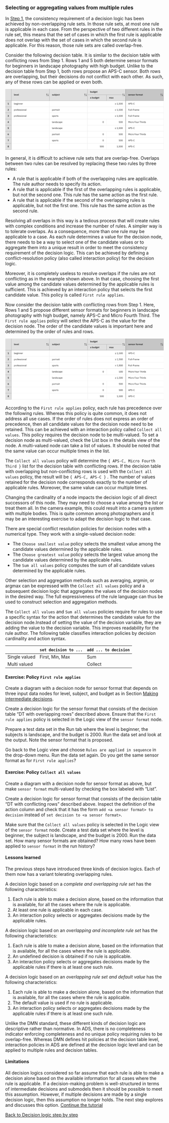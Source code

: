 ### Selecting or aggregating values from multiple rules

In [Step 1](../step1/description.md), the consistency requirement of a decision logic has been achieved by non-overlapping rule sets. In those rule sets, at most one rule is applicable in each case. From the perspective of two different rules in the rule set, this means that the set of cases in which the first rule is applicable does not overlap with the set of cases in which the second rule is applicable. For this reason, those rule sets are called overlap-free.

Consider the following decision table. It is similar to the decision table with conflicting rows from Step 1. Rows 1 and 5 both determine sensor formats for beginners in landscape photography with high budget. Unlike to the decision table from Step 1, both rows propose an APS-C sensor. Both rows are overlapping, but their decisions do not conflict with each other. As such, any of these rows can be applied or even both.

![DT with overlapping rows](resources/DT-with-overlapping-rows.png)

In general, it is difficult to achieve rule sets that are overlap-free. Overlaps between two rules can be resolved by replacing these two rules by three rules: 

- A rule that is applicable if both of the overlapping rules are applicable. The rule author needs to specify its action.
- A rule that is applicable if the first of the overlapping rules is applicable, but not the second one. This rule has the same action as the first rule.
- A rule that is applicable if the second of the overlapping rules is applicable, but not the first one. This rule has the same action as the second rule.

Resolving all overlaps in this way is a tedious process that will create rules with complex conditions and increase the number of rules. A simpler way is to tolerate overlaps. As a consequence, more than one rule may be applicable to a case. As each rule determines a value for the decision node, there needs to be a way to select one of the candidate values or to aggregate them into a unique result in order to meet the consistency requirement of the decision logic. This can be achieved by defining a conflict-resolution policy (also called interaction policy) for the decision logic.

Moreover, it is completely useless to resolve overlaps if the rules are not conflicting as in the example shown above. In that case, choosing the first value among the candidate values determined by the applicable rules is sufficient. This is achieved by an interaction policy that selects the first candidate value. This policy is called `First rule applies`.

Now consider the decision table with conflicting rows from Step 1. Here, Rows 1 and 5 propose different sensor formats for beginners in landscape photography with high budget, namely APS-C and Micro Fourth Third. The `First rule applies` policy will select the APS-C as the value for the decision node. The order of the candidate values is important here and determined by the order of rules and rows.

![DT with conflicting rows](../step1/resources/DT-with-conflicting-rows.png)

According to the `First rule applies` policy, each rule has precedence over the following rules. Whereas this policy is quite common, it does not address all use cases. If the order of rules does not express an order of precedence, then all candidate values for the decision node need to be retained. This can be achieved with an interaction policy called `Collect all values`. This policy requires the decision node to be multi-valued. To set a decision node as multi-valued, check the List box in the details view of the node. A multi-valued node can take a list of values. It should be noted that the same value can occur multiple times in the list.

The `Collect all values` policy will determine the `{ APS-C, Micro Fourth Third }` list for the decision table with conflicting rows. If the decision table with overlapping but non-conflicting rows is used with the `Collect all values` policy, the result will be `{ APS-C, APS-C }` . The number of values retained for the decision node corresponds exactly to the number of applicable rules. Moreover, the same value can occur multiple times.

Changing the cardinality of a node impacts the decision logic of all direct successors of this node. They may need to choose a value among the list or treat them all. In the camera example, this could result into a camera system with multiple bodies. This is quite common among photographers and it may be an interesting exercise to adapt the decision logic to that case. 
 
There are special conflict resolution policies for decision nodes with a numerical type. They work with a single-valued decision node:
- The `Choose smallest value` policy selects the smallest value among the candidate values determined by the applicable rules.
- The `Choose greatest value` policy selects the largest value among the candidate values determined by the applicable rules.
- The `Sum all values` policy computes the sum of all candidate values determined by the applicable rules.

Other selection and aggregation methods such as averaging, argmin, or argmax can be expressed with the `Collect all values` policy and a subsequent decision logic that aggregates the values of the decision nodes in the desired way. The full expressiveness of the rule language can thus be used to construct selection and aggregation methods.

The `Collect all values` and `Sum all values` policies require for rules to use a specific syntax for the action that determines the candidate value for the decision node.Instead of setting the value of the decision variable, they are adding the value to the decision variable. This improves readability for the rule author. The following table classifies interaction policies by decision cardinality and action syntax.

|               | `set decision to ...` | `add ... to decision` |
| ------------- | --------------- | ------- |
| Single valued | First, Min, Max | Sum     |
| Multi valued  |                 | Collect |

#### Exercise: Policy `First rule applies`

Create a diagram with a decision node for sensor format that depends on three input data nodes for level, subject, and budget as in Section [Making intermediate decisions](../../DecisionModeling/step4/description.md). 

Create a decision logic for the sensor format that consists of the decision table “DT with overlapping rows” described above. Ensure that the `First rule applies` policy is selected in the Logic view of the `sensor format` node.

Prepare a test data set in the Run tab where the level is beginner, the subjects is landscape, and the budget is 2000. Run the data set and look at the output. Note the sensor format that is proposed.

Go back to the Logic view and choose `Rules are applied in sequence` in the drop-down menu. Run the data set again. Do you get the same sensor format as for `First rule applies`?

#### Exercise: Policy `Collect all values`

Create a diagram with a decision node for sensor format as above, but make `sensor format` multi-valued by checking the box labeled with “List”.

Create a decision logic for sensor format that consists of the decision table “DT with conflicting rows” described above. Inspect the definition of the action column and check that it has the form `add <a sensor format> to decision` instead of `set decision to <a sensor format>`.

Make sure that the `Collect all values` policy is selected in the Logic view of the `sensor format` node. Create a test data set where the level is beginner, the subject is landscape, and the budget is 2000. Run the data set. How many sensor formats are obtained? How many rows have been applied to `sensor format` in the run history?

#### Lessons learned

The previous steps have introduced three kinds of decision logics. Each of them now has a variant tolerating overlapping rules.

A decision logic based on a _complete and overlapping rule set_ has the following characteristics: 
1. Each rule is able to make a decision alone, based on the information that is available, for all the cases where the rule is applicable.
2. At least one rule is applicable in each case.
3. An interaction policy selects or aggregates decisions made by the applicable rules.

A decision logic based on an _overlapping and incomplete rule set_ has the following characteristics:
1. Each rule is able to make a decision alone, based on the information that is available, for all the cases where the rule is applicable.
2. An undefined decision is obtained if no rule is applicable. 
3. An interaction policy selects or aggregates decisions made by the applicable rules if there is at least one such rule.

A decision logic based on an _overlapping rule set and default value_ has the following characteristics:
1. Each rule is able to make a decision alone, based on the information that is available, for all the cases where the rule is applicable.
2. The default value is used if no rule is applicable.
3. An interaction policy selects or aggregates decisions made by the applicable rules if there is at least one such rule.

Unlike the DMN standard, these different kinds of decision logic are descriptive rather than normative. In ADS, there is no completeness indicator enforcing completeness and no unique policy requiring rules to be overlap-free. Whereas DMN defines hit policies at the decision table level, interaction policies in ADS are defined at the decision logic level and can be applied to multiple rules and decision tables.

#### Limitations

All decision logics considered so far assume that each rule is able to make a decision alone based on the available information for all cases where the rule is applicable. If a decision-making problem is well-structured in terms of intermediate decisions and submodels then it should be possible to meet this assumption. However, if multiple decisions are made by a single decision logic, then this assumption no longer holds. The next step explores and discusses this option. [Continue the tutorial](quiz/quiz.md)

[Back to Decision logic step by step](../README.md)

